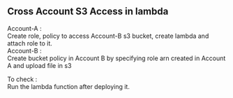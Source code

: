 <h2> Cross Account S3 Access in lambda </h2>

Account-A :<br> Create role, policy to access Account-B s3 bucket, create lambda and attach role to it. <br>
Account-B :<br> Create bucket policy in Account B by specifying role arn created in Account A and upload file in s3<br>

To check : <br>
     Run the lambda function after deploying it.

